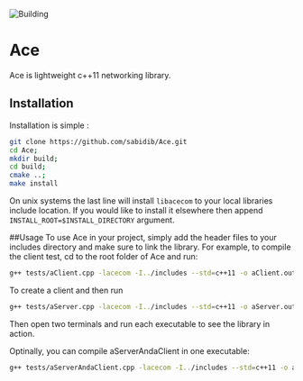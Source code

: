 ![Building](https://travis-ci.com/sabidib/Ace.svg?token=cjyDygCQAkVjSCxqEHxj)
# Ace
Ace is lightweight c++11 networking library. 

## Installation
Installation is simple :
```sh
git clone https://github.com/sabidib/Ace.git
cd Ace;
mkdir build;
cd build;
cmake ..;
make install
```
On unix systems the last line will install `libacecom` to your local libraries include location. If you would like to install it elsewhere then append `INSTALL_ROOT=$INSTALL_DIRECTORY` argument.

##Usage
To use Ace in your project, simply add the header files to your includes directory and make sure to link the library. For example, to compile the client test, cd to the root folder of Ace and run:
```sh
g++ tests/aClient.cpp -lacecom -I../includes --std=c++11 -o aClient.out
```
To create a client and then run 
```sh
g++ tests/aServer.cpp -lacecom -I../includes --std=c++11 -o aServer.out
```
Then open two terminals and run each executable to see the library in action.

Optinally, you can compile aServerAndaClient in one executable:
```sh
g++ tests/aServerAndaClient.cpp -lacecom -I../includes --std=c++11 -o aServerAndaClient.out
```


